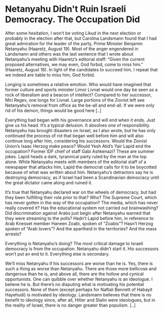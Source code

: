 # Netanyahu Didn't Ruin Israeli Democracy. The Occupation Did

After some hesitation, I won’t be voting Likud in the next election or
probably in the election after that, but Carolina Landsmann found that
I had great admiration for the leader of the party, Prime Minister
Benjamin Netanyahu (Haaretz, August 19). Most of the anger engendered
in Landsmann and others was the last sentence that I wrote about
Netanyahu’s meeting with Haaretz’s editorial staff: “Given the current
proposed alternatives, we may even, God forbid, come to miss him.”
(Haaretz, August 18). In light of the candidates to succeed him, I
repeat that we indeed are liable to miss him, God forbid.

Longing is sometimes a relative emotion. Who would have imagined that
former culture and sports minister Limor Livnat would one day be seen
as a rock of liberalism and a beacon of intellect? Compared to her
successor, Miri Regev, one longs for Livnat. Large portions of the
Zionist left see Netanyahu’s removal from office as the be-all and
end-all. If we were only rid of his demon, things would be good here
[..]

Everything bad began with his governance and will end when it
ends. Just give us his head. It’s a typical delusion. It absolves one
of responsibility. Netanyahu has brought disasters on Israel, as I
also wrote, but he has only continued the process of rot that began
well before him and will also continue long after him, considering his
successors. Would the Zionist Union’s Isaac Herzog make peace? Would
Yesh Atid’s Yair Lapid end the occupation? Former IDF chief of staff
Gabi Ashkenazi? These are summer jokes. Lapid heads a dark, tyrannical
party ruled by the man at the top alone. While Netanyahu meets with
members of the editorial staff of a newspaper that attacks him, Lapid
the democrat calls for it to be boycotted because of what was written
about him. Netanyahu’s detractors say he is destroying democracy, as
if Israel had been a Scandinavian democracy until the great dictator
came along and ruined it.

It’s true that Netanyahu declared war on the wheels of democracy, but
had they been fulfilling their role prior to that? Who? The Supreme
Court, which has never gotten in the way of the occupation? The media,
which has never really covered it? Has the educational system not
carried out brainwashing? Did discrimination against Arabs just begin
after Netanyahu warned that they were streaming to the polls? Hadn’t
Lapid before him, in reference to Arab Knesset member Haneen Zoabi,
spoken of “Zoabis”? Hasn’t Herzog spoken of “Arab lovers”? And the
apartheid in the territories? And the mass arrests?

Everything is Netanyahu’s doing? The most critical damage to Israeli
democracy is from the occupation. Netanyahu didn’t start it. His
successors won’t put an end to it. Everything else is secondary.

We’ll miss Netanyahu if his successors are worse than he is. Yes,
there is such a thing as worse than Netanyahu. There are those more
bellicose and dangerous than he is, and above all, there are the
hollow and cynical opportunists. One can quibble over whether
Netanyahu is an ideologue. I believe he is. But there’s no disputing
what is motivating his potential successors. None of them (except
perhaps for Naftali Bennett of Habayit Hayehudi) is motivated by
ideology. Landsmann believes that there is no benefit to ideology
since, after all, Hitler and Stalin were ideologues, but in the
reality of Israel, there is no danger greater than populism. [..]

